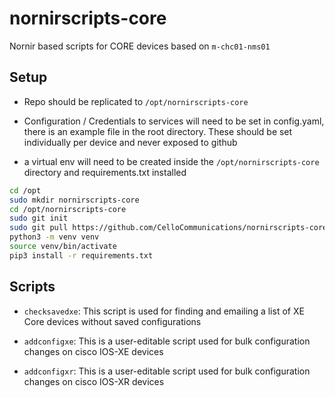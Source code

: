 # nornirscripts-core

Nornir based scripts for CORE devices based on `m-chc01-nms01`

## Setup

- Repo should be replicated to `/opt/nornirscripts-core`

- Configuration / Credentials to services will need to be set in config.yaml, there is an example file in the root directory. These should be set individually per device and never exposed to github

- a virtual env will need to be created inside the `/opt/nornirscripts-core` directory and requirements.txt installed

```sh
cd /opt
sudo mkdir nornirscripts-core
cd /opt/nornirscripts-core
sudo git init
sudo git pull https://github.com/CelloCommunications/nornirscripts-core.git
python3 -m venv venv
source venv/bin/activate
pip3 install -r requirements.txt
```

## Scripts

- `checksavedxe`: This script is used for finding and emailing a list of XE Core devices without saved configurations

- `addconfigxe`: This is a user-editable script used for bulk configuration changes on cisco IOS-XE devices

- `addconfigxr`: This is a user-editable script used for bulk configuration changes on cisco IOS-XR devices
